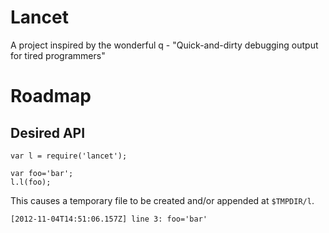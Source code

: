 # Lancet

A project inspired by the wonderful q - "Quick-and-dirty debugging output for tired programmers"

# Roadmap

## Desired API

```
var l = require('lancet');

var foo='bar';
l.l(foo);
```

This causes a temporary file to be created and/or appended at `$TMPDIR/l`.

```
[2012-11-04T14:51:06.157Z] line 3: foo='bar'

```